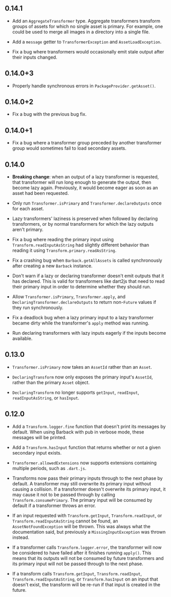 ## 0.14.1

* Add an `AggregateTransformer` type. Aggregate transformers transform groups of
  assets for which no single asset is primary. For example, one could be used to
  merge all images in a directory into a single file.

* Add a `message` getter to `TransformerException` and `AssetLoadException`.

* Fix a bug where transformers would occasionally emit stale output after their
  inputs changed.

## 0.14.0+3

* Properly handle synchronous errors in `PackageProvider.getAsset()`.

## 0.14.0+2

* Fix a bug with the previous bug fix.

## 0.14.0+1

* Fix a bug where a transformer group preceded by another transformer group
  would sometimes fail to load secondary assets.

## 0.14.0

* **Breaking change**: when an output of a lazy transformer is requested, that
  transformer will run long enough to generate the output, then become lazy
  again. Previously, it would become eager as soon as an asset had been
  requested.

* Only run `Transformer.isPrimary` and `Transformer.declareOutputs` once for
  each asset.

* Lazy transformers' laziness is preserved when followed by
  declaring transformers, or by normal transformers for which the lazy outputs
  aren't primary.

* Fix a bug where reading the primary input using `Transform.readInputAsString`
  had slightly different behavior than reading it using
  `Transform.primary.readAsString`.

* Fix a crashing bug when `Barback.getAllAssets` is called synchronously after
  creating a new `Barback` instance.

* Don't warn if a lazy or declaring transformer doesn't emit outputs that it has
  declared. This is valid for transformers like dart2js that need to read their
  primary input in order to determine whether they should run.

* Allow `Transformer.isPrimary`, `Transformer.apply`, and
  `DeclaringTransformer.declareOutputs` to return non-`Future` values if they
  run synchronously.

* Fix a deadlock bug when a lazy primary input to a lazy transformer became
  dirty while the transformer's `apply` method was running.

* Run declaring transformers with lazy inputs eagerly if the inputs become
  available.

## 0.13.0

* `Transformer.isPrimary` now takes an `AssetId` rather than an `Asset`.

* `DeclaringTransform` now only exposes the primary input's `AssetId`, rather
  than the primary `Asset` object.

* `DeclaringTransform` no longer supports `getInput`, `readInput`,
  `readInputAsString`, or `hasInput`.

## 0.12.0

* Add a `Transform.logger.fine` function that doesn't print its messages by
  default. When using Barback with pub in verbose mode, these messages will be
  printed.

* Add a `Transform.hasInput` function that returns whether or not a given
  secondary input exists.

* `Transformer.allowedExtensions` now supports extensions containing multiple
  periods, such as `.dart.js`.

* Transforms now pass their primary inputs through to the next phase by default.
  A transformer may still overwrite its primary input without causing a
  collision. If a transformer doesn't overwrite its primary input, it may cause
  it not to be passed through by calling `Transform.consumePrimary`. The primary
  input will be consumed by default if a transformer throws an error.

* If an input requested with `Transform.getInput`, `Transform.readInput`, or
  `Transform.readInputAsString` cannot be found, an `AssetNotFoundException`
  will be thrown. This was always what the documentation said, but previously a
  `MissingInputException` was thrown instead.

* If a transformer calls `Transform.logger.error`, the transformer will now be
  considered to have failed after it finishes running `apply()`. This means that
  its outputs will not be consumed by future transformers and its primary input
  will not be passed through to the next phase.

* If a transform calls `Transform.getInput`, `Transform.readInput`,
  `Transform.readInputAsString`, or `Transform.hasInput` on an input that
  doesn't exist, the transform will be re-run if that input is created in the
  future.
